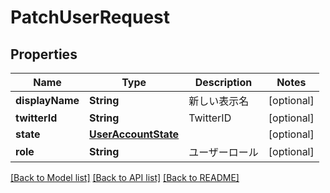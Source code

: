 # PatchUserRequest

## Properties
Name | Type | Description | Notes
------------ | ------------- | ------------- | -------------
**displayName** | **String** | 新しい表示名 | [optional] 
**twitterId** | **String** | TwitterID | [optional] 
**state** | [**UserAccountState**](UserAccountState.md) |  | [optional] 
**role** | **String** | ユーザーロール | [optional] 

[[Back to Model list]](../README.md#documentation-for-models) [[Back to API list]](../README.md#documentation-for-api-endpoints) [[Back to README]](../README.md)


